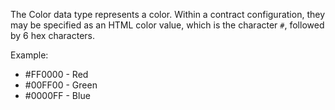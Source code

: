 The Color data type represents a color.  Within a contract configuration, they may be specified as an HTML color value, which is the character `#`, followed by 6 hex characters.

Example:
 * #FF0000 - Red
 * #00FF00 - Green
 * #0000FF - Blue
